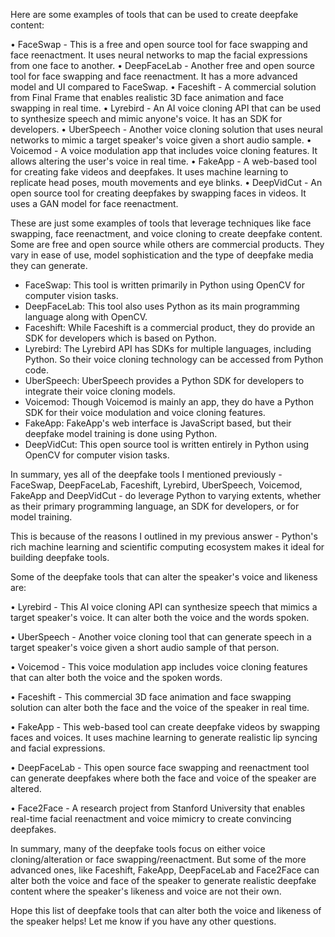 Here are some examples of tools that can be used to create deepfake content:

• FaceSwap - This is a free and open source tool for face swapping and face reenactment. It uses neural networks to map the facial expressions from one face to another.
• DeepFaceLab - Another free and open source tool for face swapping and face reenactment. It has a more advanced model and UI compared to FaceSwap. 
• Faceshift - A commercial solution from Final Frame that enables realistic 3D face animation and face swapping in real time.
• Lyrebird - An AI voice cloning API that can be used to synthesize speech and mimic anyone's voice. It has an SDK for developers.
• UberSpeech - Another voice cloning solution that uses neural networks to mimic a target speaker's voice given a short audio sample. 
• Voicemod - A voice modulation app that includes voice cloning features. It allows altering the user's voice in real time.
• FakeApp - A web-based tool for creating fake videos and deepfakes. It uses machine learning to replicate head poses, mouth movements and eye blinks.
• DeepVidCut - An open source tool for creating deepfakes by swapping faces in videos. It uses a GAN model for face reenactment.

These are just some examples of tools that leverage techniques like face swapping, face reenactment, and voice cloning to create deepfake content. Some are free and open source while others are commercial products. They vary in ease of use, model sophistication and the type of deepfake media they can generate.

- FaceSwap: This tool is written primarily in Python using OpenCV for computer vision tasks. 
- DeepFaceLab: This tool also uses Python as its main programming language along with OpenCV.
- Faceshift: While Faceshift is a commercial product, they do provide an SDK for developers which is based on Python.
- Lyrebird: The Lyrebird API has SDKs for multiple languages, including Python. So their voice cloning technology can be accessed from Python code.
- UberSpeech: UberSpeech provides a Python SDK for developers to integrate their voice cloning models.
- Voicemod: Though Voicemod is mainly an app, they do have a Python SDK for their voice modulation and voice cloning features.
- FakeApp: FakeApp's web interface is JavaScript based, but their deepfake model training is done using Python.
- DeepVidCut: This open source tool is written entirely in Python using OpenCV for computer vision tasks.

In summary, yes all of the deepfake tools I mentioned previously - FaceSwap, DeepFaceLab, Faceshift, Lyrebird, UberSpeech, Voicemod, FakeApp and DeepVidCut - do leverage Python to varying extents, whether as their primary programming language, an SDK for developers, or for model training.

This is because of the reasons I outlined in my previous answer - Python's rich machine learning and scientific computing ecosystem makes it ideal for building deepfake tools.

Some of the deepfake tools that can alter the speaker's voice and likeness are:

• Lyrebird - This AI voice cloning API can synthesize speech that mimics a target speaker's voice. It can alter both the voice and the words spoken.

• UberSpeech - Another voice cloning tool that can generate speech in a target speaker's voice given a short audio sample of that person. 

• Voicemod - This voice modulation app includes voice cloning features that can alter both the voice and the spoken words.

• Faceshift - This commercial 3D face animation and face swapping solution can alter both the face and the voice of the speaker in real time. 

• FakeApp - This web-based tool can create deepfake videos by swapping faces and voices. It uses machine learning to generate realistic lip syncing and facial expressions.

• DeepFaceLab - This open source face swapping and reenactment tool can generate deepfakes where both the face and voice of the speaker are altered.

• Face2Face - A research project from Stanford University that enables real-time facial reenactment and voice mimicry to create convincing deepfakes.

In summary, many of the deepfake tools focus on either voice cloning/alteration or face swapping/reenactment. But some of the more advanced ones, like Faceshift, FakeApp, DeepFaceLab and Face2Face can alter both the voice and face of the speaker to generate realistic deepfake content where the speaker's likeness and voice are not their own.

Hope this list of deepfake tools that can alter both the voice and likeness of the speaker helps! Let me know if you have any other questions.
